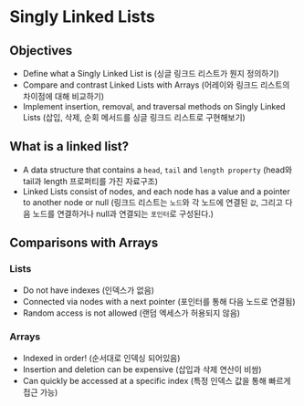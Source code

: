 # Singly Linked Lists
## Objectives
- Define what a Singly Linked List is (싱글 링크드 리스트가 뭔지 정의하기)
- Compare and contrast Linked Lists with Arrays (어레이와 링크드 리스트의 차이점에 대해 비교하기)
- Implement insertion, removal, and traversal methods on Singly Linked Lists (삽입, 삭제, 순회 메서드를 싱글 링크드 리스트로 구현해보기)

## What is a linked list?
- A data structure that contains a `head`, `tail` and `length property` (head와 tail과 length 프로퍼티를 가진 자료구조)
- Linked Lists consist of nodes, and each node has a value and a pointer to another node or null
(링크드 리스트는 `노드`와 각 노드에 연결된 `값`, 그리고 다음 노드를 연결하거나 null과 연결되는 `포인터`로 구성된다.)

## Comparisons with Arrays
### Lists
- Do not have indexes (인덱스가 없음)
- Connected via nodes with a next pointer (포인터를 통해 다음 노드로 연결됨)
- Random access is not allowed (랜덤 엑세스가 허용되지 않음)

### Arrays
- Indexed in order! (순서대로 인덱싱 되어있음)
- Insertion and deletion can be expensive (삽입과 삭제 연산이 비쌈)
- Can quickly be accessed at a specific index (특정 인덱스 값을 통해 빠르게 접근 가능)